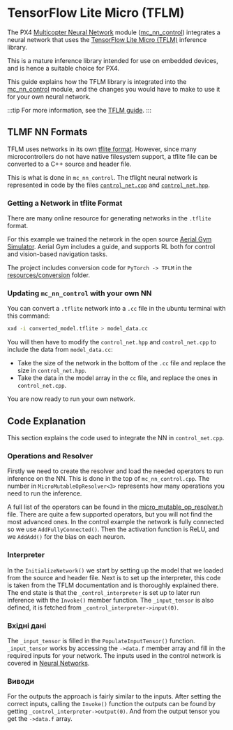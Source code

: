# TensorFlow Lite Micro (TFLM)

The PX4 [Multicopter Neural Network](../advanced/neural_networks.md) module ([mc_nn_control](../modules/modules_controller.md#mc-nn-control)) integrates a neural network that uses the [TensorFlow Lite Micro (TFLM)](https://github.com/tensorflow/tflite-micro) inference library.

This is a mature inference library intended for use on embedded devices, and is hence a suitable choice for PX4.

This guide explains how the TFLM library is integrated into the [mc_nn_control](../modules/modules_controller.md#mc-nn-control) module, and the changes you would have to make to use it for your own neural network.

:::tip
For more information, see the [TFLM guide](https://ai.google.dev/edge/litert/microcontrollers/get_started).
:::

## TLMF NN Formats

TFLM uses networks in its own [tflite format](https://ai.google.dev/edge/litert/models/convert).
However, since many microcontrollers do not have native filesystem support, a tflite file can be converted to a C++ source and header file.

This is what is done in `mc_nn_control`.
The tflight neural network is represented in code by the files [`control_net.cpp`](https://github.com/PX4/PX4-Autopilot/blob/main/src/modules/mc_nn_control/control_net.cpp) and [`control_net.hpp`](https://github.com/PX4/PX4-Autopilot/blob/main/src/modules/mc_nn_control/control_net.hpp).

### Getting a Network in tflite Format

There are many online resource for generating networks in the `.tflite` format.

For this example we trained the network in the open source [Aerial Gym Simulator](https://ntnu-arl.github.io/aerial_gym_simulator/).
Aerial Gym includes a guide, and supports RL both for control and vision-based navigation tasks.

The project includes conversion code for `PyTorch -> TFLM` in the [resources/conversion](https://github.com/ntnu-arl/aerial_gym_simulator/tree/main/resources/conversion) folder.

### Updating `mc_nn_control` with your own NN

You can convert a `.tflite` network into a `.cc` file in the ubuntu terminal with this command:

```sh
xxd -i converted_model.tflite > model_data.cc
```

You will then have to modify the `control_net.hpp` and `control_net.cpp` to include the data from `model_data.cc`:

- Take the size of the network in the bottom of the `.cc` file and replace the size in `control_net.hpp`.
- Take the data in the model array in the `cc` file, and replace the ones in `control_net.cpp`.

You are now ready to run your own network.

## Code Explanation

This section explains the code used to integrate the NN in `control_net.cpp`.

### Operations and Resolver

Firstly we need to create the resolver and load the needed operators to run inference on the NN.
This is done in the top of `mc_nn_control.cpp`.
The number in `MicroMutableOpResolver<3>` represents how many operations you need to run the inference.

A full list of the operators can be found in the [micro_mutable_op_resolver.h](https://github.com/tensorflow/tflite-micro/blob/main/tensorflow/lite/micro/micro_mutable_op_resolver.h) file.
There are quite a few supported operators, but you will not find the most advanced ones.
In the control example the network is fully connected so we use `AddFullyConnected()`.
Then the activation function is ReLU, and we `AddAdd()` for the bias on each neuron.

### Interpreter

In the `InitializeNetwork()` we start by setting up the model that we loaded from the source and header file.
Next is to set up the interpreter, this code is taken from the TFLM documentation and is thoroughly explained there.
The end state is that the `_control_interpreter` is set up to later run inference with the `Invoke()` member function.
The `_input_tensor` is also defined, it is fetched from `_control_interpreter->input(0)`.

### Вхідні дані

The `_input_tensor` is filled in the `PopulateInputTensor()` function.
`_input_tensor` works by accessing the `->data.f` member array and fill in the required inputs for your network.
The inputs used in the control network is covered in [Neural Networks](../advanced/neural_networks.md).

### Виводи

For the outputs the approach is fairly similar to the inputs.
After setting the correct inputs, calling the `Invoke()` function the outputs can be found by getting `_control_interpreter->output(0)`.
And from the output tensor you get the `->data.f` array.
